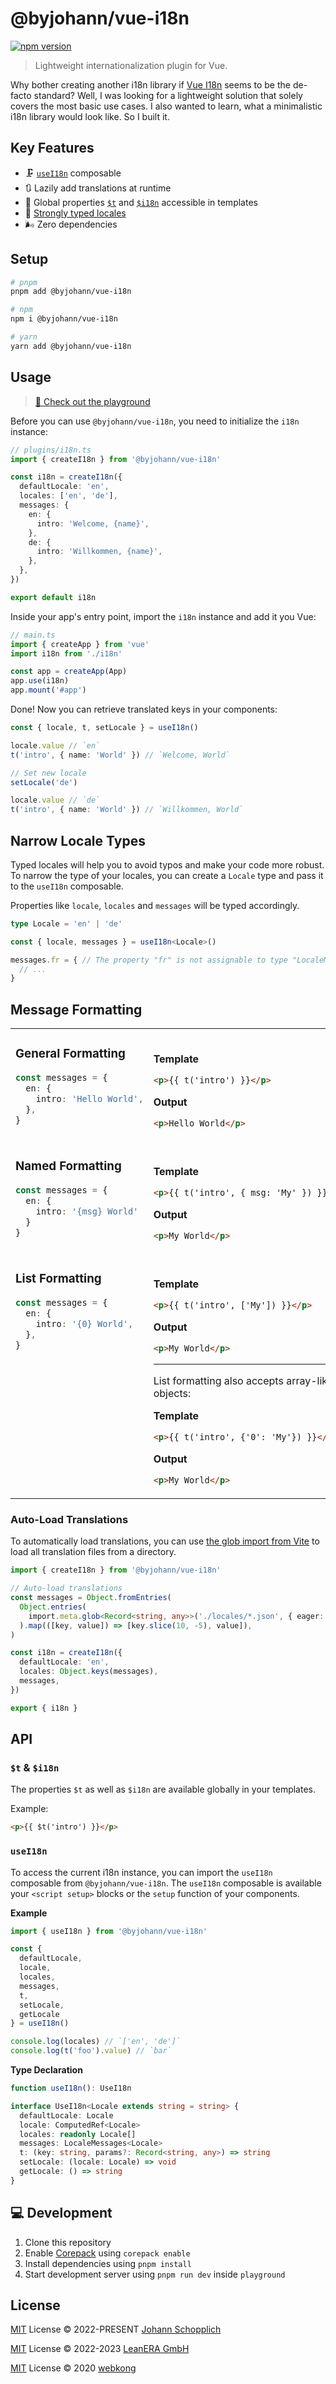 # @byjohann/vue-i18n

[![npm version](https://img.shields.io/npm/v/@byjohann/vue-i18n?color=a1b858&label=)](https://www.npmjs.com/package/@byjohann/vue-i18n)

> Lightweight internationalization plugin for Vue.

Why bother creating another i18n library if [Vue I18n](https://vue-i18n.intlify.dev) seems to be the de-facto standard? Well, I was looking for a lightweight solution that solely covers the most basic use cases. I also wanted to learn, what a minimalistic i18n library would look like. So I built it.

## Key Features

- 🗜 [`useI18n`](#usei18n) composable
- 🔃 Lazily add translations at runtime
- 📯 Global properties [`$t`](#t--i18n) and [`$i18n`](#t--i18n) accessible in templates
- 🦾 [Strongly typed locales](#narrow-locale-types)
- 🌬️ Zero dependencies

## Setup

```bash
# pnpm
pnpm add @byjohann/vue-i18n

# npm
npm i @byjohann/vue-i18n

# yarn
yarn add @byjohann/vue-i18n
```

## Usage

> [📖 Check out the playground](./playground/)

Before you can use `@byjohann/vue-i18n`, you need to initialize the `i18n` instance:

```ts
// plugins/i18n.ts
import { createI18n } from '@byjohann/vue-i18n'

const i18n = createI18n({
  defaultLocale: 'en',
  locales: ['en', 'de'],
  messages: {
    en: {
      intro: 'Welcome, {name}',
    },
    de: {
      intro: 'Willkommen, {name}',
    },
  },
})

export default i18n
```

Inside your app's entry point, import the `i18n` instance and add it you Vue:

```ts
// main.ts
import { createApp } from 'vue'
import i18n from './i18n'

const app = createApp(App)
app.use(i18n)
app.mount('#app')
```

Done! Now you can retrieve translated keys in your components:

```ts
const { locale, t, setLocale } = useI18n()

locale.value // `en`
t('intro', { name: 'World' }) // `Welcome, World`

// Set new locale
setLocale('de')

locale.value // `de`
t('intro', { name: 'World' }) // `Willkommen, World`
```

## Narrow Locale Types

Typed locales will help you to avoid typos and make your code more robust. To narrow the type of your locales, you can create a `Locale` type and pass it to the `useI18n` composable.

Properties like `locale`, `locales` and `messages` will be typed accordingly.

```ts
type Locale = 'en' | 'de'

const { locale, messages } = useI18n<Locale>()

messages.fr = { // The property "fr" is not assignable to type "LocaleMessages<Locale>".
  // ...
}
```

## Message Formatting

<table><tr><td width="500px" valign="top">

### General Formatting

```ts
const messages = {
  en: {
    intro: 'Hello World',
  },
}
```

</td><td width="500px"><br>

**Template**

```html
<p>{{ t('intro') }}</p>
```

**Output**

```html
<p>Hello World</p>
```

</td></tr><tr><td width="500px" valign="top">

### Named Formatting

```ts
const messages = {
  en: {
    intro: '{msg} World'
  }
}
```

</td><td width="500px"><br>

**Template**

```html
<p>{{ t('intro', { msg: 'My' }) }}</p>
```

**Output**

```html
<p>My World</p>
```

</td></tr><tr><td width="500px" valign="top">

### List Formatting

```ts
const messages = {
  en: {
    intro: '{0} World',
  },
}
```

</td><td width="500px"><br>

**Template**

```html
<p>{{ t('intro', ['My']) }}</p>
```

**Output**

```html
<p>My World</p>
```

---

List formatting also accepts array-like objects:

**Template**

```html
<p>{{ t('intro', {'0': 'My'}) }}</p>
```

**Output**

```html
<p>My World</p>
```

</td></tr></table>

### Auto-Load Translations

To automatically load translations, you can use [the glob import from Vite](https://vitejs.dev/guide/features.html#glob-import) to load all translation files from a directory.

```ts
import { createI18n } from '@byjohann/vue-i18n'

// Auto-load translations
const messages = Object.fromEntries(
  Object.entries(
    import.meta.glob<Record<string, any>>('./locales/*.json', { eager: true }),
  ).map(([key, value]) => [key.slice(10, -5), value]),
)

const i18n = createI18n({
  defaultLocale: 'en',
  locales: Object.keys(messages),
  messages,
})

export { i18n }
```

## API

### `$t` & `$i18n`

The properties `$t` as well as `$i18n` are available globally in your templates.

Example:

```html
<p>{{ $t('intro') }}</p>
```

### `useI18n`

To access the current i18n instance, you can import the `useI18n` composable from `@byjohann/vue-i18n`. The `useI18n` composable is available your `<script setup>` blocks or the `setup` function of your components.

**Example**

```ts
import { useI18n } from '@byjohann/vue-i18n'

const {
  defaultLocale,
  locale,
  locales,
  messages,
  t,
  setLocale,
  getLocale
} = useI18n()

console.log(locales) // `['en', 'de']`
console.log(t('foo').value) // `bar`
```

**Type Declaration**

```ts
function useI18n(): UseI18n

interface UseI18n<Locale extends string = string> {
  defaultLocale: Locale
  locale: ComputedRef<Locale>
  locales: readonly Locale[]
  messages: LocaleMessages<Locale>
  t: (key: string, params?: Record<string, any>) => string
  setLocale: (locale: Locale) => void
  getLocale: () => string
}
```

## 💻 Development

1. Clone this repository
2. Enable [Corepack](https://github.com/nodejs/corepack) using `corepack enable`
3. Install dependencies using `pnpm install`
4. Start development server using `pnpm run dev` inside `playground`

## License

[MIT](./LICENSE) License © 2022-PRESENT [Johann Schopplich](https://github.com/johannschopplich)

[MIT](./LICENSE) License © 2022-2023 [LeanERA GmbH](https://github.com/leanera)

[MIT](./LICENSE) License © 2020 [webkong](https://github.com/webkong)
